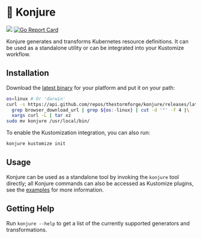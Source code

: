 # 🧙‍ Konjure

![](https://github.com/thestormforge/konjure/workflows/Master/badge.svg)
[![Go Report Card](https://goreportcard.com/badge/github.com/thestormforge/konjure)](https://goreportcard.com/report/github.com/thestormforge/konjure)

Konjure generates and transforms Kubernetes resource definitions. It can be used as a standalone utility or can be integrated into your Kustomize workflow.

## Installation

Download the [latest binary](https://github.com/thestormforge/konjure/releases/latest) for your platform and put it on your path:

```sh
os=linux # Or 'darwin'
curl -s https://api.github.com/repos/thestormforge/konjure/releases/latest |\
  grep browser_download_url | grep ${os:-linux} | cut -d '"' -f 4 |\
  xargs curl -L | tar xz
sudo mv konjure /usr/local/bin/
```

To enable the Kustomization integration, you can also run:

```sh
konjure kustomize init
```

## Usage

Konjure can be used as a standalone tool by invoking the `konjure` tool directly; all Konjure commands can also be accessed as Kustomize plugins, see the [examples](examples/) for more information.

## Getting Help

Run `konjure --help` to get a list of the currently supported generators and transformations.